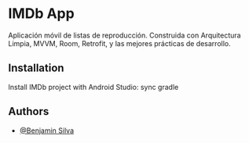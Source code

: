 
# IMDb App

Aplicación móvil de listas de reproducción. Construida con Arquitectura Limpia, MVVM, Room, Retrofit, y las mejores prácticas de desarrollo.


## Installation

Install IMDb project with Android Studio: sync gradle
    
## Authors

- [@Benjamin Silva](https://github.com/benja331)

